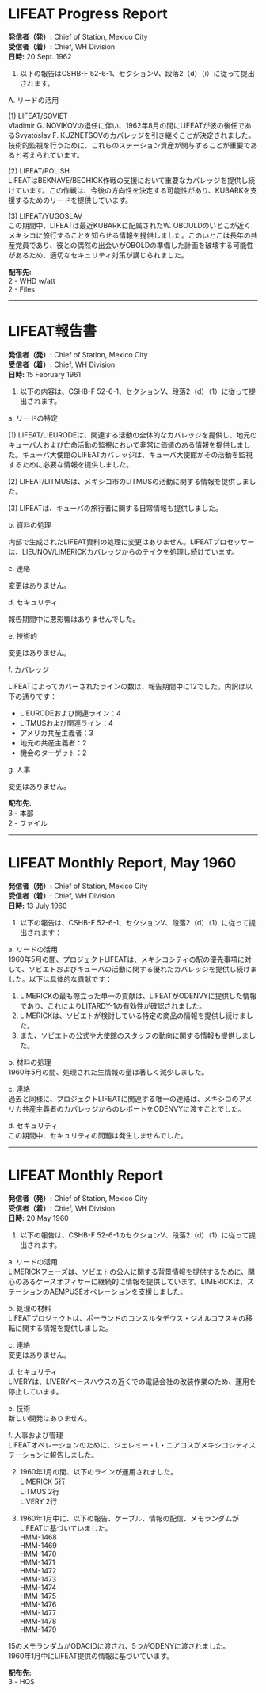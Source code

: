 # LIFEAT Progress Report

**発信者（発）:** Chief of Station, Mexico City  
**受信者（着）:** Chief, WH Division  
**日時:** 20 Sept. 1962  

1. 以下の報告はCSHB-F 52-6-1、セクションV、段落2（d）（i）に従って提出されます。

A. リードの活用

(1) LIFEAT/SOVIET  
Vladimir G. NOVIKOVの退任に伴い、1962年8月の間にLIFEATが彼の後任であるSvyatoslav F. KUZNETSOVのカバレッジを引き継ぐことが決定されました。技術的監視を行うために、これらのステーション資産が関与することが重要であると考えられています。

(2) LIFEAT/POLISH  
LIFEATはBEKNAVE/BECHICK作戦の支援において重要なカバレッジを提供し続けています。この作戦は、今後の方向性を決定する可能性があり、KUBARKを支援するためのリードを提供しています。

(3) LIFEAT/YUGOSLAV  
この期間中、LIFEATは最近KUBARKに配属されたW. OBOULDのいとこが近くメキシコに旅行することを知らせる情報を提供しました。このいとこは長年の共産党員であり、彼との偶然の出会いがOBOLDの準備した計画を破壊する可能性があるため、適切なセキュリティ対策が講じられました。

**配布先:**  
2 - WHD w/att  
2 - Files  

---

# LIFEAT報告書

**発信者（発）:** Chief of Station, Mexico City  
**受信者（着）:** Chief, WH Division  
**日時:** 15 February 1961  

1. 以下の内容は、CSHB-F 52-6-1、セクションV、段落2（d）（1）に従って提出されます。

a. リードの特定

(1) LIFEAT/LIEURODEは、関連する活動の全体的なカバレッジを提供し、地元のキューバ人および亡命活動の監視において非常に価値のある情報を提供しました。キューバ大使館のLIFEATカバレッジは、キューバ大使館がその活動を監視するために必要な情報を提供しました。

(2) LIFEAT/LITMUSは、メキシコ市のLITMUSの活動に関する情報を提供しました。

(3) LIFEATは、キューバの旅行者に関する日常情報も提供しました。

b. 資料の処理

内部で生成されたLIFEAT資料の処理に変更はありません。LIFEATプロセッサーは、LIEUNOV/LIMERICKカバレッジからのテイクを処理し続けています。

c. 連絡

変更はありません。

d. セキュリティ

報告期間中に悪影響はありませんでした。

e. 技術的

変更はありません。

f. カバレッジ

LIFEATによってカバーされたラインの数は、報告期間中に12でした。内訳は以下の通りです：

- LIEURODEおよび関連ライン：4
- LITMUSおよび関連ライン：4
- アメリカ共産主義者：3
- 地元の共産主義者：2
- 機会のターゲット：2

g. 人事

変更はありません。

**配布先:**  
3 - 本部  
2 - ファイル  

---

# LIFEAT Monthly Report, May 1960

**発信者（発）:** Chief of Station, Mexico City  
**受信者（着）:** Chief, WH Division  
**日時:** 13 July 1960  

1. 以下の報告は、CSHB-F 52-6-1、セクションV、段落2（d）（1）に従って提出されます：

a. リードの活用  
1960年5月の間、プロジェクトLIFEATは、メキシコシティの駅の優先事項に対して、ソビエトおよびキューバの活動に関する優れたカバレッジを提供し続けました。以下は具体的な貢献です：

1) LIMERICKの最も際立った単一の貢献は、LIFEATがODENVYに提供した情報であり、これによりLITARDY-1の有効性が確認されました。  
2) LIMERICKは、ソビエトが検討している特定の商品の情報を提供し続けました。  
3) また、ソビエトの公式や大使館のスタッフの動向に関する情報も提供しました。

b. 材料の処理  
1960年5月の間、処理された生情報の量は著しく減少しました。  

c. 連絡  
過去と同様に、プロジェクトLIFEATに関連する唯一の連絡は、メキシコのアメリカ共産主義者のカバレッジからのレポートをODENVYに渡すことでした。  

d. セキュリティ  
この期間中、セキュリティの問題は発生しませんでした。  

---

# LIFEAT Monthly Report

**発信者（発）:** Chief of Station, Mexico City  
**受信者（着）:** Chief, WH Division  
**日時:** 20 May 1960  

1. 以下の報告は、CSHB-F 52-6-1のセクションV、段落2（d）（1）に従って提出されます。

a. リードの活用  
LIMERICKフェーズは、ソビエトの公人に関する背景情報を提供するために、関心のあるケースオフィサーに継続的に情報を提供しています。LIMERICKは、ステーションのAEMPUSEオペレーションを支援しました。

b. 処理の材料  
LIFEATプロジェクトは、ポーランドのコンスルタデウス・ジオルコフスキの移転に関する情報を提供しました。

c. 連絡  
変更はありません。

d. セキュリティ  
LIVERYは、LIVERYベースハウスの近くでの電話会社の改装作業のため、運用を停止しています。

e. 技術  
新しい開発はありません。

f. 人事および管理  
LIFEATオペレーションのために、ジェレミー・L・ニアコスがメキシコシティステーションに報告しました。

2. 1960年1月の間、以下のラインが運用されました。  
LIMERICK 5行  
LITMUS 2行  
LIVERY 2行  

3. 1960年1月中に、以下の報告、ケーブル、情報の配信、メモランダムがLIFEATに基づいていました。  
HMM-1468  
HMM-1469  
HMM-1470  
HMM-1471  
HMM-1472  
HMM-1473  
HMM-1474  
HMM-1475  
HMM-1476  
HMM-1477  
HMM-1478  
HMM-1479  

15のメモランダムがODACIDに渡され、5つがODENYに渡されました。  
1960年1月中にLIFEAT提供の情報に基づいています。  

**配布先:**  
3 - HQS  